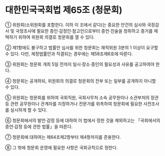 # 대한민국국회법 제65조 (청문회)

① 위원회(소위원회를 포함한다. 이하 이 조에서 같다)는 중요한 안건의 심사와 국정감사 및 국정조사에 필요한 증인·감정인·참고인으로부터 증언·진술을 청취하고 증거를 채택하기 위하여 위원회 의결로 청문회를 열 수 있다.  

② 제1항에도 불구하고 법률안 심사를 위한 청문회는 재적위원 3분의 1 이상이 요구할 수 있다. 다만, 제정법률안과 직결되는 경우에는 제58조제6호에 따른다.  

③ 위원회는 청문회 개최 5일 전까지 일시·장소·증인의 필요성과 사유를 공고하여야 한다.  

④ 청문회는 공개하되, 위원회의 의결로 청문회의 전부 또는 일부를 공개하지 아니할 수 있다.  

⑤ 위원회는 청문회를 위하여 국회직원, 국회사무처 소속 공무원이나 소관부처의 장관 등 관련 공무원이나 관계자를 지정하거나 전문가를 위촉하여 청문회에 필요한 사전조사를 실시하게 할 수 있다.  

⑥ 청문회에서의 발언·감정 등에 대하여 이 법에서 정한 것을 제외하고는 「국회에서의 증언·감정 등에 관한 법률」을 따른다.  

⑦ 청문회에 대하여는 제64조제2항부터 제4항까지를 준용한다.  

⑧ 그 밖에 청문회 운영에 필요한 사항은 국회규칙으로 정한다.
